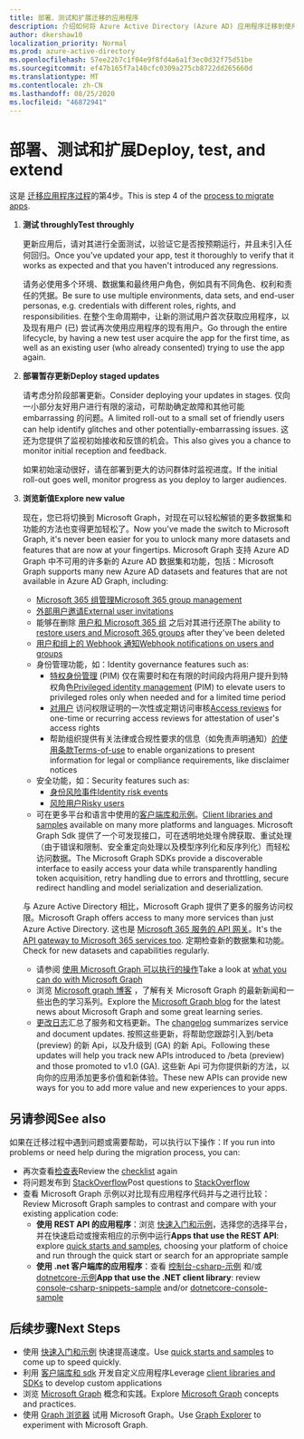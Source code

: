 ```yaml
---
title: 部署、测试和扩展迁移的应用程序
description: 介绍如何将 Azure Active Directory (Azure AD) 应用程序迁移到使用 Microsoft Graph API (REST) ;这讨论了步骤3：部署、测试和扩展。
author: dkershaw10
localization_priority: Normal
ms.prod: azure-active-directory
ms.openlocfilehash: 57ee22b7c1f04e9f8fd4a6a1f3ec0d32f75d51be
ms.sourcegitcommit: ef47b165f7a140cfc0309a275cb8722dd265660d
ms.translationtype: MT
ms.contentlocale: zh-CN
ms.lasthandoff: 08/25/2020
ms.locfileid: "46872941"
---
```

# <a name="deploy-test-and-extend"></a><span data-ttu-id="ecb51-103">部署、测试和扩展</span><span class="sxs-lookup"><span data-stu-id="ecb51-103">Deploy, test, and extend</span></span>

<span data-ttu-id="ecb51-104">这是 [迁移应用程序过程](migrate-azure-ad-graph-planning-checklist.md)的第4步。</span><span class="sxs-lookup"><span data-stu-id="ecb51-104">This is step 4 of the [process to migrate apps](migrate-azure-ad-graph-planning-checklist.md).</span></span>

1.  <span data-ttu-id="ecb51-105">**测试 throughly**</span><span class="sxs-lookup"><span data-stu-id="ecb51-105">**Test throughly**</span></span>

    <span data-ttu-id="ecb51-106">更新应用后，请对其进行全面测试，以验证它是否按预期运行，并且未引入任何回归。</span><span class="sxs-lookup"><span data-stu-id="ecb51-106">Once you've updated your app, test it thoroughly to verify that it works as expected and that you haven't introduced any regressions.</span></span>  

    <span data-ttu-id="ecb51-107">请务必使用多个环境、数据集和最终用户角色，例如具有不同角色、权利和责任的凭据。</span><span class="sxs-lookup"><span data-stu-id="ecb51-107">Be sure to use multiple environments, data sets, and end-user personas, e.g. credentials with different roles, rights, and responsibilities.</span></span> <span data-ttu-id="ecb51-108">在整个生命周期中，让新的测试用户首次获取应用程序，以及现有用户 (已) 尝试再次使用应用程序的现有用户。</span><span class="sxs-lookup"><span data-stu-id="ecb51-108">Go through the entire lifecycle, by having a new test user acquire the app for the first time, as well as an existing user (who already consented) trying to use the app again.</span></span>

2.  <span data-ttu-id="ecb51-109">**部署暂存更新**</span><span class="sxs-lookup"><span data-stu-id="ecb51-109">**Deploy staged updates**</span></span>

    <span data-ttu-id="ecb51-110">请考虑分阶段部署更新。</span><span class="sxs-lookup"><span data-stu-id="ecb51-110">Consider deploying your updates in stages.</span></span>  <span data-ttu-id="ecb51-111">仅向一小部分友好用户进行有限的滚动，可帮助确定故障和其他可能 embarrassing 的问题。</span><span class="sxs-lookup"><span data-stu-id="ecb51-111">A limited roll-out to a small set of friendly users can help identify glitches and other potentially-embarrassing issues.</span></span>  <span data-ttu-id="ecb51-112">这还为您提供了监视初始接收和反馈的机会。</span><span class="sxs-lookup"><span data-stu-id="ecb51-112">This also gives you a chance to monitor initial reception and feedback.</span></span>

    <span data-ttu-id="ecb51-113">如果初始滚动很好，请在部署到更大的访问群体时监视进度。</span><span class="sxs-lookup"><span data-stu-id="ecb51-113">If the initial roll-out goes well, monitor progress as you deploy to larger audiences.</span></span>

3.  <span data-ttu-id="ecb51-114">**浏览新值**</span><span class="sxs-lookup"><span data-stu-id="ecb51-114">**Explore new value**</span></span>

    <span data-ttu-id="ecb51-115">现在，您已将切换到 Microsoft Graph，对现在可以轻松解锁的更多数据集和功能的方法也变得更加轻松了。</span><span class="sxs-lookup"><span data-stu-id="ecb51-115">Now you've made the switch to Microsoft Graph, it's never been easier for you to unlock many more datasets and features that are now at your fingertips.</span></span> 
    <span data-ttu-id="ecb51-116">Microsoft Graph 支持 Azure AD Graph 中不可用的许多新的 Azure AD 数据集和功能，包括：</span><span class="sxs-lookup"><span data-stu-id="ecb51-116">Microsoft Graph supports many new Azure AD datasets and features that are not available in Azure AD Graph, including:</span></span> 

    - [<span data-ttu-id="ecb51-117">Microsoft 365 组管理</span><span class="sxs-lookup"><span data-stu-id="ecb51-117">Microsoft 365 group management</span></span>](/graph/office365-groups-concept-overview)
    - [<span data-ttu-id="ecb51-118">外部用户邀请</span><span class="sxs-lookup"><span data-stu-id="ecb51-118">External user invitations</span></span>](/graph/api/resources/invitation?view=graph-rest-1.0)
    - <span data-ttu-id="ecb51-119">能够在删除 [用户和 Microsoft 365 组](/graph/api/resources/directory?view=graph-rest-1.0) 之后对其进行还原</span><span class="sxs-lookup"><span data-stu-id="ecb51-119">The ability to [restore users and Microsoft 365 groups](/graph/api/resources/directory?view=graph-rest-1.0) after they've been deleted</span></span>
    - [<span data-ttu-id="ecb51-120">用户和组上的 Webhook 通知</span><span class="sxs-lookup"><span data-stu-id="ecb51-120">Webhook notifications on users and groups</span></span>](/graph/webhooks?toc=./ref/toc.json&view=graph-rest-1.0)
    - <span data-ttu-id="ecb51-121">身份管理功能，如：</span><span class="sxs-lookup"><span data-stu-id="ecb51-121">Identity governance features such as:</span></span>
      - <span data-ttu-id="ecb51-122">[特权身份管理](/graph/api/resources/privilegedidentitymanagement-root?view=graph-rest-beta) (PIM) 仅在需要时和在有限的时间段内将用户提升到特权角色</span><span class="sxs-lookup"><span data-stu-id="ecb51-122">[Privileged identity management](/graph/api/resources/privilegedidentitymanagement-root?view=graph-rest-beta) (PIM) to elevate users to privileged roles only when needed and for a limited time period</span></span>
      - <span data-ttu-id="ecb51-123">[对用户](/graph/api/resources/accessreviews-root?view=graph-rest-beta) 访问权限证明的一次性或定期访问审核</span><span class="sxs-lookup"><span data-stu-id="ecb51-123">[Access reviews](/graph/api/resources/accessreviews-root?view=graph-rest-beta) for one-time or recurring access reviews for attestation of user's access rights</span></span>
      - <span data-ttu-id="ecb51-124">帮助组织提供有关法律或合规性要求的信息（如免责声明通知）[的使用条款](/graph/api/resources/accessreviews-root?view=graph-rest-beta)</span><span class="sxs-lookup"><span data-stu-id="ecb51-124">[Terms-of-use](/graph/api/resources/accessreviews-root?view=graph-rest-beta) to enable organizations to present information for legal or compliance requirements, like disclaimer notices</span></span>
    - <span data-ttu-id="ecb51-125">安全功能，如：</span><span class="sxs-lookup"><span data-stu-id="ecb51-125">Security features such as:</span></span>
      - [<span data-ttu-id="ecb51-126">身份风险事件</span><span class="sxs-lookup"><span data-stu-id="ecb51-126">Identity risk events</span></span>](/graph/api/resources/identityriskevent?view=graph-rest-1.0)
      - [<span data-ttu-id="ecb51-127">风险用户</span><span class="sxs-lookup"><span data-stu-id="ecb51-127">Risky users</span></span>](/graph/api/resources/riskyuser?view=graph-rest-1.0)
    - <span data-ttu-id="ecb51-128">可在更多平台和语言中使用的[客户端库和示例](/graph/)。</span><span class="sxs-lookup"><span data-stu-id="ecb51-128">[Client libraries and samples](/graph/) available on many more platforms and languages.</span></span> <span data-ttu-id="ecb51-129">Microsoft Graph Sdk 提供了一个可发现接口，可在透明地处理令牌获取、重试处理（由于错误和限制、安全重定向处理以及模型序列化和反序列化）而轻松访问数据。</span><span class="sxs-lookup"><span data-stu-id="ecb51-129">The Microsoft Graph SDKs provide a discoverable interface to easily access your data while transparently handling token acquisition, retry handling due to errors and throttling, secure redirect handling and model serialization and deserialization.</span></span>

    <span data-ttu-id="ecb51-130">与 Azure Active Directory 相比，Microsoft Graph 提供了更多的服务访问权限。</span><span class="sxs-lookup"><span data-stu-id="ecb51-130">Microsoft Graph offers access to many more services than just Azure Active Directory.</span></span> <span data-ttu-id="ecb51-131">这也是 [Microsoft 365 服务的 API 网关](/graph/)。</span><span class="sxs-lookup"><span data-stu-id="ecb51-131">It's the [API gateway to Microsoft 365 services too](/graph/).</span></span>
    <span data-ttu-id="ecb51-132">定期检查新的数据集和功能。</span><span class="sxs-lookup"><span data-stu-id="ecb51-132">Check for new datasets and capabilities regularly.</span></span>  

    - <span data-ttu-id="ecb51-133">请参阅 [使用 Microsoft Graph 可以执行的操作](/graph/examples)</span><span class="sxs-lookup"><span data-stu-id="ecb51-133">Take a look at [what you can do with Microsoft Graph](/graph/examples)</span></span>
    - <span data-ttu-id="ecb51-134">浏览 [Microsoft graph 博客](/graph/blogs) ，了解有关 Microsoft Graph 的最新新闻和一些出色的学习系列。</span><span class="sxs-lookup"><span data-stu-id="ecb51-134">Explore the [Microsoft Graph blog](/graph/blogs) for the latest news about Microsoft Graph and some great learning series.</span></span>
    - <span data-ttu-id="ecb51-135">[更改日志](/greaph/changelog)汇总了服务和文档更新。</span><span class="sxs-lookup"><span data-stu-id="ecb51-135">The [changelog](/greaph/changelog) summarizes service and document updates.</span></span> <span data-ttu-id="ecb51-136">按照这些更新，将帮助您跟踪引入到/beta (preview) 的新 Api，以及升级到 (GA) 的新 Api。</span><span class="sxs-lookup"><span data-stu-id="ecb51-136">Following these updates will help you track new APIs introduced to /beta (preview) and those promoted to v1.0 (GA).</span></span>  <span data-ttu-id="ecb51-137">这些新 Api 可为你提供新的方法，以向你的应用添加更多价值和新体验。</span><span class="sxs-lookup"><span data-stu-id="ecb51-137">These new APIs can provide new ways for you to add more value and new experiences to your apps.</span></span>  

## <a name="see-also"></a><span data-ttu-id="ecb51-138">另请参阅</span><span class="sxs-lookup"><span data-stu-id="ecb51-138">See also</span></span>

<span data-ttu-id="ecb51-139">如果在迁移过程中遇到问题或需要帮助，可以执行以下操作：</span><span class="sxs-lookup"><span data-stu-id="ecb51-139">If you run into problems or need help during the migration process, you can:</span></span>

- <span data-ttu-id="ecb51-140">再次查看[检查表](migrate-azure-ad-graph-planning-checklist.md)</span><span class="sxs-lookup"><span data-stu-id="ecb51-140">Review the [checklist](migrate-azure-ad-graph-planning-checklist.md) again</span></span>
- <span data-ttu-id="ecb51-141">将问题发布到 [StackOverflow](https://stackoverflow.com/questions/tagged/microsoft-graph)</span><span class="sxs-lookup"><span data-stu-id="ecb51-141">Post questions to [StackOverflow](https://stackoverflow.com/questions/tagged/microsoft-graph)</span></span>
- <span data-ttu-id="ecb51-142">查看 Microsoft Graph 示例以对比现有应用程序代码并与之进行比较：</span><span class="sxs-lookup"><span data-stu-id="ecb51-142">Review Microsoft Graph samples to contrast and compare with your existing application code:</span></span>
  - <span data-ttu-id="ecb51-143">**使用 REST API 的应用程序**：浏览 [快速入门和示例](https://developer.microsoft.com/graph/get-started)，选择您的选择平台，并在快速启动或搜索相应的示例中运行</span><span class="sxs-lookup"><span data-stu-id="ecb51-143">**Apps that use the REST API**: explore [quick starts and samples](https://developer.microsoft.com/graph/get-started), choosing your platform of choice and run through the quick start or search for an appropriate sample</span></span>
  - <span data-ttu-id="ecb51-144">**使用 .net 客户端库的应用程序**：查看 [控制台-csharp-示例](https://github.com/microsoftgraph/console-csharp-snippets-sample) 和/或 [dotnetcore-示例](https://github.com/microsoftgraph/dotnetcore-console-sample)</span><span class="sxs-lookup"><span data-stu-id="ecb51-144">**App that use the .NET client library**: review [console-csharp-snippets-sample](https://github.com/microsoftgraph/console-csharp-snippets-sample) and/or [dotnetcore-console-sample](https://github.com/microsoftgraph/dotnetcore-console-sample)</span></span>

## <a name="next-steps"></a><span data-ttu-id="ecb51-145">后续步骤</span><span class="sxs-lookup"><span data-stu-id="ecb51-145">Next Steps</span></span>

- <span data-ttu-id="ecb51-146">使用 [快速入门和示例](/graph/get-started) 快速提高速度。</span><span class="sxs-lookup"><span data-stu-id="ecb51-146">Use [quick starts and samples](/graph/get-started) to come up to speed quickly.</span></span>
- <span data-ttu-id="ecb51-147">利用 [客户端库和 sdk](https://developer.microsoft.com/graph/get-started) 开发自定义应用程序</span><span class="sxs-lookup"><span data-stu-id="ecb51-147">Leverage [client libraries and SDKs](https://developer.microsoft.com/graph/get-started) to develop custom applications</span></span> 
- <span data-ttu-id="ecb51-148">浏览 [Microsoft Graph](/graph/overview) 概念和实践。</span><span class="sxs-lookup"><span data-stu-id="ecb51-148">Explore [Microsoft Graph](/graph/overview) concepts and practices.</span></span>
- <span data-ttu-id="ecb51-149">使用 [Graph 浏览器](https://aka.ms/ge) 试用 Microsoft Graph。</span><span class="sxs-lookup"><span data-stu-id="ecb51-149">Use [Graph Explorer](https://aka.ms/ge) to experiment with Microsoft Graph.</span></span>
